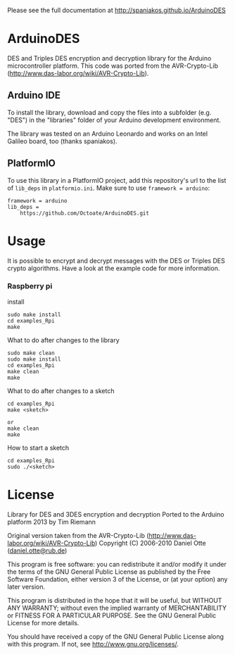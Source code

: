 Please see the full documentation at http://spaniakos.github.io/ArduinoDES

ArduinoDES
==========

DES and Triples DES encryption and decryption library for the Arduino microcontroller platform.
This code was ported from the AVR-Crypto-Lib (http://www.das-labor.org/wiki/AVR-Crypto-Lib).

Arduino IDE
-----------

To install the library, download and copy the files into a subfolder (e.g. "DES") in the 
"libraries" folder of your Arduino development environment.

The library was tested on an Arduino Leonardo and works on an Intel Galileo board, too (thanks spaniakos).


PlatformIO
----------

To use this library in a PlatformIO project, add this repository's url to the list of `lib_deps` in `platformio.ini`.
Make sure to use `framework = arduino`:

```
framework = arduino
lib_deps =
    https://github.com/Octoate/ArduinoDES.git
```


Usage
=====

It is possible to encrypt and decrypt messages with the DES or Triples DES crypto algorithms.
Have a look at the example code for more information.

### Raspberry  pi
install
```
sudo make install
cd examples_Rpi
make
```

What to do after changes to the library
```
sudo make clean
sudo make install
cd examples_Rpi
make clean
make
```

What to do after changes to a sketch
```
cd examples_Rpi
make <sketch>

or 
make clean
make
```

How to start a sketch
```
cd examples_Rpi
sudo ./<sketch>
```



License
=======

Library for DES and 3DES encryption and decryption
Ported to the Arduino platform 2013 by Tim Riemann

Original version taken from the AVR-Crypto-Lib
(http://www.das-labor.org/wiki/AVR-Crypto-Lib)
Copyright (C) 2006-2010  Daniel Otte (daniel.otte@rub.de)

This program is free software: you can redistribute it and/or modify
it under the terms of the GNU General Public License as published by
the Free Software Foundation, either version 3 of the License, or
(at your option) any later version.

This program is distributed in the hope that it will be useful,
but WITHOUT ANY WARRANTY; without even the implied warranty of
MERCHANTABILITY or FITNESS FOR A PARTICULAR PURPOSE.  See the
GNU General Public License for more details.

You should have received a copy of the GNU General Public License
along with this program.  If not, see <http://www.gnu.org/licenses/>.
